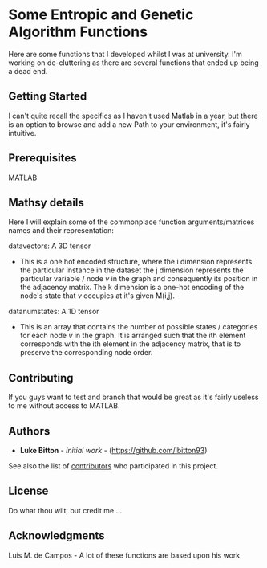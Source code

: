 # Some Entropic and Genetic Algorithm Functions

Here are some functions that I developed whilst I was at university. I'm working on de-cluttering as there are several functions that ended up being a dead end.

## Getting Started

I can't quite recall the specifics as I haven't used Matlab in a year, but there is an option to browse and add a new Path to your
environment, it's fairly intuitive.

## Prerequisites

MATLAB

## Mathsy details

Here I will explain some of the commonplace function arguments/matrices names and their representation:

datavectors: A 3D tensor
- This is a one hot encoded structure, where the i dimension represents the particular instance in the dataset
  the j dimension represents the particular variable / node $v$ in the graph and consequently its position in the adjacency 
  matrix. The k dimension is a one-hot encoding of the node's state that $v$ occupies at it's given M(i,j).
  
datanumstates: A 1D tensor
- This is an array that contains the number of possible states / categories for each node $v$ in the graph. It is arranged 
  such that the ith element corresponds with the ith element in the adjacency matrix, that is to preserve the corresponding 
  node order.
  
## Contributing

If you guys want to test and branch that would be great as it's fairly useless to me without access to MATLAB.

## Authors

* **Luke Bitton** - *Initial work* - (https://github.com/lbitton93)

See also the list of [contributors](https://github.com/your/project/contributors) who participated in this project.

## License

Do what thou wilt, but credit me ...

## Acknowledgments

Luis M. de Campos - A lot of these functions are based upon his work
